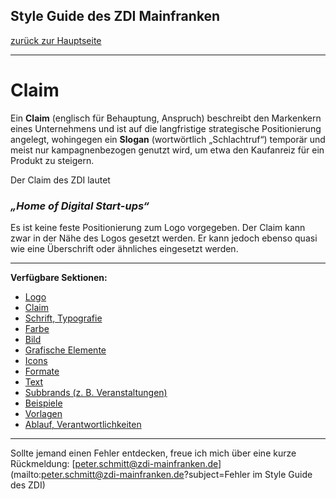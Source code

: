 ## Style Guide des ZDI Mainfranken
[zurück zur Hauptseite](Readme.md)

---

# Claim
Ein **Claim** (englisch für Behauptung, Anspruch) beschreibt den Markenkern eines Unternehmens und ist auf die langfristige strategische Positionierung angelegt, wohingegen ein **Slogan** (wortwörtlich „Schlachtruf“) temporär und meist nur kampagnenbezogen genutzt wird, um etwa den Kaufanreiz für ein Produkt zu steigern.

Der Claim des ZDI lautet

### *„Home of Digital Start-ups“*

Es ist keine feste Positionierung zum Logo vorgegeben. Der Claim kann zwar in der Nähe des Logos gesetzt werden. Er kann jedoch ebenso quasi wie eine Überschrift oder ähnliches eingesetzt werden.


---

**Verfügbare Sektionen:**

* [Logo](Logo.md)
* [Claim](Claim.md)
* [Schrift, Typografie](Schrift_Typografie.md)
* [Farbe](Farbe.md)
* [Bild](Bild.md)
* [Grafische Elemente](Grafische_Elemente.md)
* [Icons](Icons.md)
* [Formate](Formate.md)
* [Text](Text.md)
* [Subbrands (z. B. Veranstaltungen)](Subbrands_zB_Veranstaltungen.md)
* [Beispiele](Beispiele.md)
* [Vorlagen](Vorlagen.md)
* [Ablauf, Verantwortlichkeiten](Ablauf_Verantwortlichkeiten.md)


---

Sollte jemand einen Fehler entdecken, freue ich mich über eine kurze Rückmeldung: [peter.schmitt@zdi-mainfranken.de](mailto:peter.schmitt@zdi-mainfranken.de?subject=Fehler im Style Guide des ZDI)
